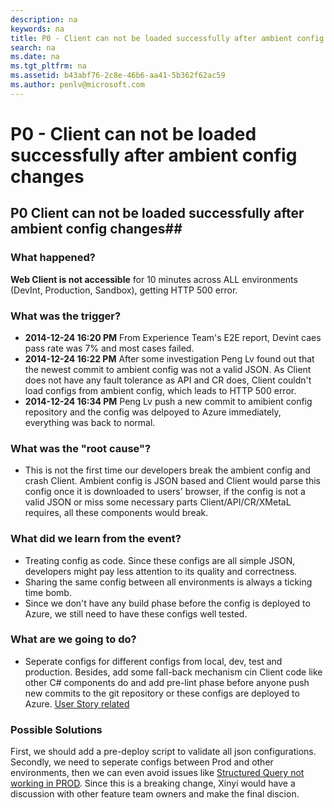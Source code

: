 ```yaml
---
description: na
keywords: na
title: P0 - Client can not be loaded successfully after ambient config changes
search: na
ms.date: na
ms.tgt_pltfrm: na
ms.assetid: b43abf76-2c8e-46b6-aa41-5b362f62ac59
ms.author: penlv@microsoft.com
---
```

# P0 - Client can not be loaded successfully after ambient config changes
## P0 Client can not be loaded successfully after ambient config changes##
### What happened? ###

**Web Client is not accessible** for 10 minutes across ALL environments (DevInt, Production, Sandbox), getting HTTP 500 error.

### What was the trigger? ###

- **2014-12-24 16:20 PM** From Experience Team's E2E report, Devint caes pass rate was 7% and most cases failed.
- **2014-12-24 16:22 PM** After some investigation Peng Lv found out that the newest commit to ambient config was not a valid JSON. As Client does not have any fault tolerance as API and CR does, Client couldn't load configs from ambient config, which leads to HTTP 500 error.
- **2014-12-24 16:34 PM** Peng Lv push a new commit to amibient config repository and the config was delpoyed to Azure immediately, everything was back to normal.

### What was the "root cause"? ###

- This is not the first time our developers break the ambient config and crash Client. Ambient config is JSON based and Client would parse this config once it is downloaded to users' browser, if the config is not a valid JSON or miss some necessary parts Client/API/CR/XMetaL requires, all these components would break.

### What did we learn from the event? ###
- Treating config as code. Since these configs are all simple JSON, developers might pay less attention to its quality and correctness.
- Sharing the same config between all environments is always a ticking time bomb.
- Since we don't have any build phase before the config is deployed to Azure, we still need to have these configs well tested.

### What are we going to do? ###
- Seperate configs for different configs from local, dev, test and production. Besides, add some fall-back mechanism cin Client code like other C# components do and add pre-lint phase before anyone push new commits to the git repository or these configs are deployed to Azure. [User Story related][1]

### Possible Solutions ###
First, we should add a pre-deploy script to validate all json configurations. Secondly, we need to seperate configs between Prod and other environments, then we can even avoid issues like [Structured Query not working in PROD][2]. Since this is a breaking change, Xinyi would have a discussion with other feature team owners and make the final discion.

  [1]: https://capservice.visualstudio.com/web/wi.aspx?pcguid=3afc7cea-e643-4785-a32c-e3a73e6f08db&id=10634
  [2]: /#/organizations/950e523a33b54538824f57577374d39e/projects/b52b2ce1-048f-441f-92b9-78abb8bf42f5/containers/378d2d59-f457-46c6-8ed3-f72afeececdf/articles/54134655-f91e-4d3a-ad24-915d6fa58f40/locales/en-US